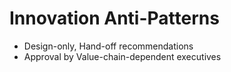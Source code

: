 # Innovation Anti-Patterns

* Design-only, Hand-off recommendations
* Approval by Value-chain-dependent executives